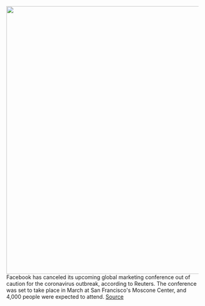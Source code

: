 <img src='https://cdn.vox-cdn.com/thumbor/4xJ9swxNevLWeCF2tsRFVgDr9ho=/0x0:2040x1360/1200x800/filters:focal(857x517:1183x843)/cdn.vox-cdn.com/uploads/chorus_image/image/66317160/acastro_180522_facebook_0001.0.jpg' width='700px' /><br/>
Facebook has canceled its upcoming global marketing conference out of caution for the coronavirus outbreak, according to Reuters. The conference was set to take place in March at San Francisco's Moscone Center, and 4,000 people were expected to attend.
<a href='https://www.theverge.com/2020/2/14/21138480/facebook-global-marketing-conference-canceled-coronavirus'> Source <a/>